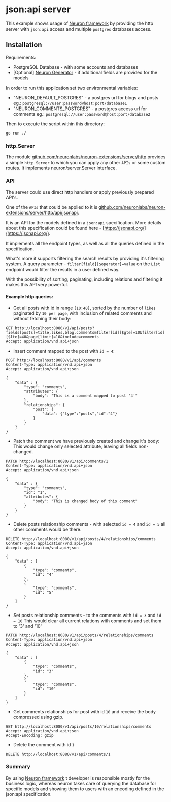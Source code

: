 # json:api server

This example shows usage of [Neuron framework](https://github.com/neuronlabs/neuron) by providing the http 
server with `json:api` access and multiple `postgres` databases access.
 
## Installation

Requirements:

- PostgreSQL Database - with some accounts and databases
- [Optional] [Neuron Generator](https://github.com/neuronlabs/neuron-generator) - if additional fields are provided for the models

In order to run this application set two environmental variables:

- "NEURON_DEFAULT_POSTGRES" - a postgres url for blogs and posts eg.: `postgresql://user:password@host:port/database1`
- "NEURON_COMMENTS_POSTGRES" - a postgres access url for comments eg.: `postgresql://user:password@host:port/database2`

Then to execute the script within this directory: 
```shell script
go run ./
```
    
### http.Server

The module [github.com/neuronlabs/neuron-extensions/server/http](https://github.com/neuronlabs/neuron-extensions/tree/master/server/http)
provides a simple `http.Server` to which you can apply any other `APIs` or some custom routes. It implements neuron/server.Server interface.

### API

The server could use direct http handlers or apply previously prepared API's. 

One of the `APIs` that could be applied to it is [github.com/neuronlabs/neuron-extensions/server/http/api/jsonapi](https://github.com/neuronlabs/neuron-extensions/tree/master/server/http/api/jsonapi). 

It is an API for the models defined in a `json:api` specification. More details about this specification could be found here - [https://jsonapi.org/](https://jsonapi.org/).

It implements all the endpoint types, as well as all the queries defined in the specification. 

What's more it supports filtering the search results by providing it's filtering system. A query parameter - `filter[field][$operator]=value` 
on the `List` endpoint would filter the results in a user defined way. 

With the possibility of sorting, paginating, including relations and filtering it makes this API very powerful.

#### Example http queries:

- Get all posts with id in range `[10:40]`, sorted by the number of `likes` paginated by `10 per page`, with inclusion of related comments and without fetching their body:

```http request
GET http://localhost:8080/v1/api/posts?fields[posts]=title,likes,blog,comments&filter[id][$gte]=10&filter[id][$lte]=40&page[limit]=10&include=comments
Accept: application/vnd.api+json
```   

- Insert comment mapped to the post with `id = 4`:
```http request
POST http://localhost:8080/v1/api/comments
Content-Type: application/vnd.api+json
Accept: application/vnd.api+json

{
    "data" : {
        "type": "comments",
        "attributes": {
            "body": "This is a comment mapped to post '4'"    
        },
        "relationships": {
            "post": {
                "data": {"type":"posts","id":"4"}
            }
        }
    }
}
```    
 
- Patch the comment we have previously created and change it's body:
    This would change only selected attribute, leaving all fields non-changed.
```http request
PATCH http://localhost:8080/v1/api/comments/1
Content-Type: application/vnd.api+json
Accept: application/vnd.api+json

{
    "data" : {
        "type": "comments",
        "id": "1",
        "attributes": {
            "body": "This is changed body of this comment"    
        }        
    }
}
```
- Delete posts relationship comments - with selected `id = 4` and `id = 5` all other comments would be there.
```http request
DELETE http://localhost:8080/v1/api/posts/4/relationships/comments
Content-Type: application/vnd.api+json
Accept: application/vnd.api+json

{
    "data" : [
        {
            "type": "comments",
            "id": "4"            
        },
        {
            "type": "comments",
            "id": "5"            
        }
    ]
}
```
- Set posts relationship comments - to the comments with `id = 3` and `id = 10`
    This would clear all current relations with comments and set them to '3' and '10' 
```http request
PATCH http://localhost:8080/v1/api/posts/4/relationships/comments
Content-Type: application/vnd.api+json
Accept: application/vnd.api+json

{
    "data" : [
        {
            "type": "comments",
            "id": "3"            
        },
        {
            "type": "comments",
            "id": "10"            
        }
    ]
}
```
- Get comments relationships for post with id `10` and receive the body compressed using gzip.
```http request
GET http://localhost:8080/v1/api/posts/10/relationships/comments
Accept: application/vnd.api+json
Accept-Encoding: gzip
```

- Delete the comment with id `1`
```http request
DELETE http://localhost:8080/v1/api/comments/1
```

### Summary

By using [Neuron framework](https://github.com/neuronlabs/neuron) t developer is responsible mostly for the business logic, whereas 
neuron takes care of querying the database for specific models and showing them to users with an encoding defined in the json:api specification.

  
